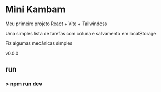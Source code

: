 # Mini Kambam

Meu primeiro projeto React + Vite + Tailwindcss

Uma simples lista de tarefas com coluna e salvamento em localStorage

Fiz algumas mecânicas simples

v0.0.0

## run 
### > npm run dev
